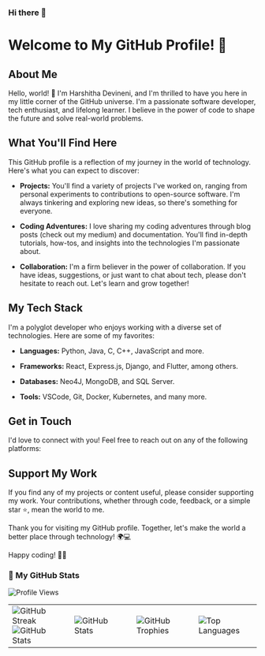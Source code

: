 ### Hi there 👋

# Welcome to My GitHub Profile! 🚀

## About Me

Hello, world! 👋 I'm Harshitha Devineni, and I'm thrilled to have you here in my little corner of the GitHub universe. I'm a passionate software developer, tech enthusiast, and lifelong learner. I believe in the power of code to shape the future and solve real-world problems.

## What You'll Find Here

This GitHub profile is a reflection of my journey in the world of technology. Here's what you can expect to discover:

- **Projects:** You'll find a variety of projects I've worked on, ranging from personal experiments to contributions to open-source software. I'm always tinkering and exploring new ideas, so there's something for everyone.

- **Coding Adventures:** I love sharing my coding adventures through blog posts (check out my medium) and documentation. You'll find in-depth tutorials, how-tos, and insights into the technologies I'm passionate about.

- **Collaboration:** I'm a firm believer in the power of collaboration. If you have ideas, suggestions, or just want to chat about tech, please don't hesitate to reach out. Let's learn and grow together!

## My Tech Stack

I'm a polyglot developer who enjoys working with a diverse set of technologies. Here are some of my favorites:

- **Languages:** Python, Java, C, C++, JavaScript and more.

- **Frameworks:** React, Express.js, Django, and Flutter, among others.

- **Databases:** Neo4J, MongoDB, and SQL Server.

- **Tools:** VSCode, Git, Docker, Kubernetes, and many more.

## Get in Touch

I'd love to connect with you! Feel free to reach out on any of the following platforms:
<!--
- **Twitter:** [@yourusername](https://twitter.com/yourusername)
- **LinkedIn:** [Your Name](https://www.linkedin.com/in/yourname)
- **Email:** harshithadevineni16@gmail.com
-->
## Support My Work

If you find any of my projects or content useful, please consider supporting my work. Your contributions, whether through code, feedback, or a simple star ⭐, mean the world to me.

Thank you for visiting my GitHub profile. Together, let's make the world a better place through technology! 🌍💻

Happy coding! 🚀✨

  
  ### 📝 My GitHub Stats 

![Profile Views](https://komarev.com/ghpvc/?username=harshithadev&color=blueviolet)
<br/>

<table>
  <tr>
    <td width="25%">
       <!-- GitHub Streak -->
      <img src="https://github-readme-streak-stats.herokuapp.com/?user=harshithadev" alt="GitHub Streak">
      <!-- GitHub Stats -->
      <img src="https://github-readme-stats.vercel.app/api?username=harshithadev&show_icons=true&count_private=true&theme=dark" alt="GitHub Stats">
    </td>
    <td width="25%">
      <!-- GitHub Stats -->
      <img src="https://github-readme-stats.vercel.app/api?username=yourusername&show_icons=true&count_private=true&theme=dark" alt="GitHub Stats">
    </td>
    <td width="25%">
      <!-- GitHub Trophies -->
      <img src="https://github-profile-trophy.vercel.app/?username=harshithadev" alt="GitHub Trophies">
    </td>
    <td width="25%">
     <!-- Top Languages Card -->
      <img src="https://github-readme-stats.vercel.app/api/top-langs/?username=harshithadev&layout=compact&theme=dark" alt="Top Languages">
    </td>
  </tr>
</table>

<br>
<!--
**harshithadev/harshithadev** is a ✨ _special_ ✨ repository because its `README.md` (this file) appears on your GitHub profile.

Here are some ideas to get you started:

- 🔭 I’m currently working on ...
- 🌱 I’m currently learning ...
- 👯 I’m looking to collaborate on ...
- 🤔 I’m looking for help with ...
- 💬 Ask me about ...
- 📫 How to reach me: ...
- 😄 Pronouns: ...
- ⚡ Fun fact: ...
-->
